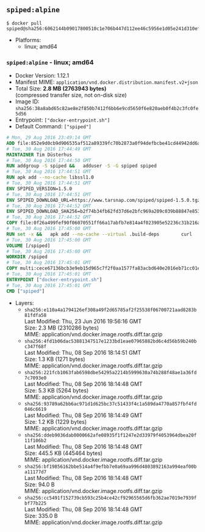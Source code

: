 ## `spiped:alpine`

```console
$ docker pull spiped@sha256:6062144b09017800510c1e706b447d112ee46c5956e1d05e241d310ef79221fb
```

-	Platforms:
	-	linux; amd64

### `spiped:alpine` - linux; amd64

-	Docker Version: 1.12.1
-	Manifest MIME: `application/vnd.docker.distribution.manifest.v2+json`
-	Total Size: **2.8 MB (2763943 bytes)**  
	(compressed transfer size, not on-disk size)
-	Image ID: `sha256:38a8abd65c82ae8e2f850b7412f6bb6e9cd5650f6e820aeb0f4b2c3fc0fe5d56`
-	Entrypoint: `["docker-entrypoint.sh"]`
-	Default Command: `["spiped"]`

```dockerfile
# Mon, 29 Aug 2016 23:49:14 GMT
ADD file:852e9d0cb9d906535af512a89339fc70b2873a0f94defbcbe41cd44942dd6ac8 in / 
# Tue, 30 Aug 2016 17:44:49 GMT
MAINTAINER Tim Düsterhus
# Tue, 30 Aug 2016 17:44:50 GMT
RUN addgroup -S spiped &&	adduser -S -G spiped spiped
# Tue, 30 Aug 2016 17:44:51 GMT
RUN apk add --no-cache libssl1.0
# Tue, 30 Aug 2016 17:44:51 GMT
ENV SPIPED_VERSION=1.5.0
# Tue, 30 Aug 2016 17:44:51 GMT
ENV SPIPED_DOWNLOAD_URL=https://www.tarsnap.com/spiped/spiped-1.5.0.tgz
# Tue, 30 Aug 2016 17:44:52 GMT
ENV SPIPED_DOWNLOAD_SHA256=b2f74b34fb62fd37d6e2bfc969a209c039b88847e853a49e91768dec625facd7
# Tue, 30 Aug 2016 17:44:52 GMT
COPY file:0f26a499fef90f06070551ff66a17abfb7e814a4f023905e52236c31b216a7bb in /0001-Fix-docker-stop-issue.patch 
# Tue, 30 Aug 2016 17:45:00 GMT
RUN set -x &&	apk add --no-cache --virtual .build-deps 		curl 		gcc 		make 		musl-dev 		openssl-dev 		patch 		tar &&	curl -fsSL "$SPIPED_DOWNLOAD_URL" -o spiped.tar.gz &&	echo "$SPIPED_DOWNLOAD_SHA256 *spiped.tar.gz" |sha256sum -c - &&	mkdir -p /usr/local/src/spiped &&	tar xzf "spiped.tar.gz" -C /usr/local/src/spiped --strip-components=1 &&	rm "spiped.tar.gz" &&	patch -p1 -d /usr/local/src/spiped/ < /0001-Fix-docker-stop-issue.patch &&	CC=gcc make -C /usr/local/src/spiped &&	make -C /usr/local/src/spiped install &&	rm -rf /usr/local/src/spiped &&	apk del .build-deps
# Tue, 30 Aug 2016 17:45:00 GMT
VOLUME [/spiped]
# Tue, 30 Aug 2016 17:45:00 GMT
WORKDIR /spiped
# Tue, 30 Aug 2016 17:45:01 GMT
COPY multi:cece67136bcb3e9eb15d965c7f2f0aa1577fa83acbd640e2016eb71cc01e0cfa in /usr/local/bin/ 
# Tue, 30 Aug 2016 17:45:01 GMT
ENTRYPOINT ["docker-entrypoint.sh"]
# Tue, 30 Aug 2016 17:45:01 GMT
CMD ["spiped"]
```

-	Layers:
	-	`sha256:e110a4a1794126ef308a49f2d65785af2f25538f06700721aad8283b81fdfa58`  
		Last Modified: Thu, 23 Jun 2016 19:56:16 GMT  
		Size: 2.3 MB (2310286 bytes)  
		MIME: application/vnd.docker.image.rootfs.diff.tar.gzip
	-	`sha256:4fd1b06dac53881347517e1233bd1eae07965882bd6c4d56b59b240bc347f68f`  
		Last Modified: Thu, 08 Sep 2016 18:14:51 GMT  
		Size: 1.3 KB (1271 bytes)  
		MIME: application/vnd.docker.image.rootfs.diff.tar.gzip
	-	`sha256:221fcb1063fab6598dbe54295a2214b5999630a74b288f48ae1a36fd7c7093e0`  
		Last Modified: Thu, 08 Sep 2016 18:14:48 GMT  
		Size: 5.3 KB (5264 bytes)  
		MIME: application/vnd.docker.image.rootfs.diff.tar.gzip
	-	`sha256:93789a62bb6ac971d1d625bc37c51433f4c1a589da4770a857fbf4fd046c6619`  
		Last Modified: Thu, 08 Sep 2016 18:14:49 GMT  
		Size: 1.2 KB (1229 bytes)  
		MIME: application/vnd.docker.image.rootfs.diff.tar.gzip
	-	`sha256:ddeb9036dab0000662afe08935f1f1247e2d33979f4053964dbea20f11f106b2`  
		Last Modified: Thu, 08 Sep 2016 18:14:48 GMT  
		Size: 445.5 KB (445464 bytes)  
		MIME: application/vnd.docker.image.rootfs.diff.tar.gzip
	-	`sha256:bf19856162bbe514a4f9efbb7e0a69aa996d4803892163a994eaf00ba11177d7`  
		Last Modified: Thu, 08 Sep 2016 18:14:48 GMT  
		Size: 94.0 B  
		MIME: application/vnd.docker.image.rootfs.diff.tar.gzip
	-	`sha256:cc5491f152739cb593c25b4ce42cf92965565d6fb362ae7019e7939fbf77b225`  
		Last Modified: Thu, 08 Sep 2016 18:14:48 GMT  
		Size: 335.0 B  
		MIME: application/vnd.docker.image.rootfs.diff.tar.gzip
